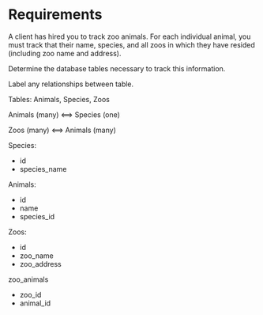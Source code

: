 # Requirements

A client has hired you to track zoo animals.
For each individual animal, you must track that their name, species, and all zoos in which they have resided (including zoo name and address).

Determine the database tables necessary to track this information.

Label any relationships between table.

Tables: Animals, Species, Zoos

Animals (many) <==> Species (one)

Zoos (many) <==> Animals (many)

Species:

- id
- species_name

Animals:

- id
- name
- species_id

Zoos:

- id
- zoo_name
- zoo_address

zoo_animals

- zoo_id
- animal_id
